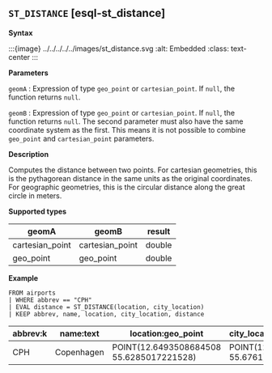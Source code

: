 ## `ST_DISTANCE` [esql-st_distance]

**Syntax**

:::{image} ../../../../../images/st_distance.svg
:alt: Embedded
:class: text-center
:::

**Parameters**

`geomA`
:   Expression of type `geo_point` or `cartesian_point`. If `null`, the function returns `null`.

`geomB`
:   Expression of type `geo_point` or `cartesian_point`. If `null`, the function returns `null`. The second parameter must also have the same coordinate system as the first. This means it is not possible to combine `geo_point` and `cartesian_point` parameters.

**Description**

Computes the distance between two points. For cartesian geometries, this is the pythagorean distance in the same units as the original coordinates. For geographic geometries, this is the circular distance along the great circle in meters.

**Supported types**

| geomA | geomB | result |
| --- | --- | --- |
| cartesian_point | cartesian_point | double |
| geo_point | geo_point | double |

**Example**

```esql
FROM airports
| WHERE abbrev == "CPH"
| EVAL distance = ST_DISTANCE(location, city_location)
| KEEP abbrev, name, location, city_location, distance
```

| abbrev:k | name:text | location:geo_point | city_location:geo_point | distance:d |
| --- | --- | --- | --- | --- |
| CPH | Copenhagen | POINT(12.6493508684508 55.6285017221528) | POINT(12.5683 55.6761) | 7339.573896618216 |


